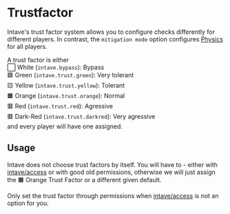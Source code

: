 # Trustfactor

Intave's trust factor system allows you to configure checks differently for different players. In contrast, the
`mitigation mode` option configures [Physics](checks-09-physics.md) for all players.

A trust factor is either<br>
:white_large_square: White (`intave.bypass`): Bypass<br>
🟩 Green (`intave.trust.green`): Very tolerant<br>
🟨 Yellow (`intave.trust.yellow`): Tolerant<br>
🟧 Orange (`intave.trust.orange`): Normal<br>
🟥 Red (`intave.trust.red`): Agressive<br>
🟥 Dark-Red (`intave.trust.darkred`): Very agressive<br>
and every player will have one assigned.

## Usage

Intave does not choose trust factors by itself. You will have to - either with
[intave/access](https://github.com/intave/access) or with good old permissions, otherwise we will just assign the 🟧
Orange Trust Factor or a different given default.

Only set the trust factor through permissions when [intave/access](https://github.com/intave/access) is not an option
for you.
